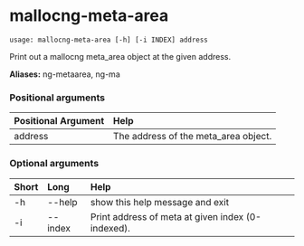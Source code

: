 <!-- THIS PART OF THIS FILE IS AUTOGENERATED. DO NOT MODIFY IT. See scripts/generate-docs.sh -->
# mallocng-meta-area

```text
usage: mallocng-meta-area [-h] [-i INDEX] address

```

Print out a mallocng meta_area object at the given address.

**Aliases:** ng-metaarea, ng-ma
### Positional arguments

|Positional Argument|Help|
| :--- | :--- |
|address|The address of the meta_area object.|

### Optional arguments

|Short|Long|Help|
| :--- | :--- | :--- |
|-h|--help|show this help message and exit|
|-i|--index|Print address of meta at given index (0-indexed).|

<!-- END OF AUTOGENERATED PART. Do not modify this line or the line below, they mark the end of the auto-generated part of the file. If you want to extend the documentation in a way which cannot easily be done by adding to the command help description, write below the following line. -->
<!-- ------------\>8---- ----\>8---- ----\>8------------ -->
